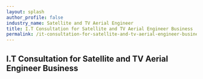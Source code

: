 ```yaml
---
layout: splash 
author_profile: false 
industry_name: Satellite and TV Aerial Engineer
title: I.T Consultation for Satellite and TV Aerial Engineer Business
permalink: /it-consultation-for-satellite-and-tv-aerial-engineer-business
---
```


## I.T Consultation for Satellite and TV Aerial Engineer Business